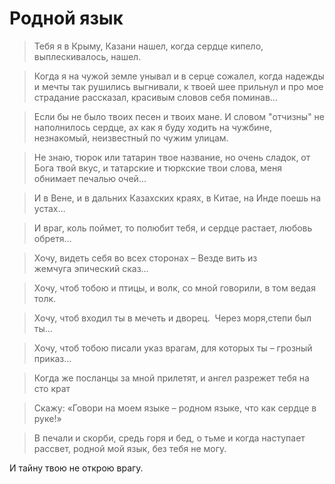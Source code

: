 # Родной язык 

> Тебя я в Крыму, Казани нашел, когда сердце кипело, выплескивалось, нашел.

> Когда я на чужой земле унывал и в серце сожалел, когда надежды и мечты так рушились выгнивали, к твоей шее прильнул и про мое страдание рассказал, красивым словов себя поминав…

> Если бы не было твоих песен и твоих мане.
И словом "отчизны" не наполнилось сердце, ах как я буду ходить на чужбине, незнакомый, неизвестный по чужим улицам.

> Не знаю, тюрок или татарин твое название, но очень сладок, от Бога твой вкус, и татарские и тюркские твои слова, меня обнимает печалью очей…

> И в Вене, и в дальних Казахских краях, в Китае, на Инде поешь на устах…

> И враг, коль поймет, то полюбит тебя, и сердце растает, любовь обретя…

> Хочу, видеть себя во всех сторонах –
Везде вить из жемчуга эпический сказ…

> Хочу, чтоб тобою и птицы, и волк, со мной говорили, в том ведая толк.

> Хочу, чтоб входил ты в мечеть и дворец.
 Через моря,степи был ты...

> Хочу, чтоб тобою писали указ врагам, для которых ты – грозный приказ…

> Когда же посланцы за мной прилетят, и ангел разрежет тебя на сто крат

> Скажу: «Говори на моем языке – родном языке, что как сердце в руке!»

> В печали и скорби, средь горя и бед, о тьме и когда наступает рассвет, родной мой язык, без тебя не могу.

И тайну твою не открою врагу.
